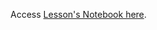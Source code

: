 Access [Lesson's Notebook here](https://github.com/rmotr-curriculum/base-python-curriculum/blob/master/unit-20-functional-programming/lesson-5-list-comprehensions/List%20comprehensions.ipynb).
